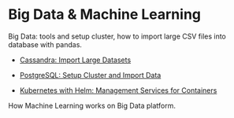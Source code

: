 Big Data & Machine Learning
=================================================

Big Data: tools and setup cluster, how to import large CSV files into database with pandas. 

* [Cassandra: Import Large Datasets](Step1_Cassandra_Import_Large_Datasets.ipynb)

* [PostgreSQL: Setup Cluster and Import Data](Step2_PostgreSQL.ipynb)

* [Kubernetes with Helm: Management Services for Containers](Step3_Kubernetes-with-Helm.ipynb)

How Machine Learning works on Big Data platform.